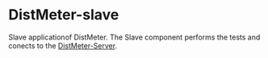 # DistMeter-slave
Slave applicationof DistMeter. The Slave component performs the tests and conects to the [DistMeter-Server](https://github.com/bmsousa/DistMeter-server).
